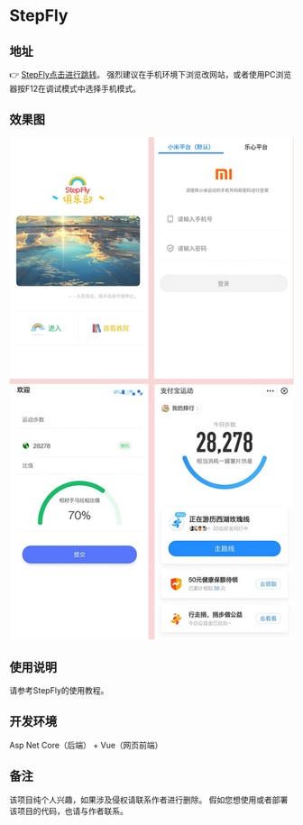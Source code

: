 # StepFly

## 地址

👉 [StepFly点击进行跳转](http://step.uoyo.net)。
强烈建议在手机环境下浏览改网站，或者使用PC浏览器按F12在调试模式中选择手机模式。

## 效果图

![效果图](./imgs/pic.jpg)

## 使用说明

请参考StepFly的使用教程。

## 开发环境

Asp Net Core（后端） + Vue（网页前端）

## 备注

该项目纯个人兴趣，如果涉及侵权请联系作者进行删除。
假如您想使用或者部署该项目的代码，也请与作者联系。